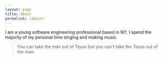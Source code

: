 ```yaml
---
layout: page
title: About
permalink: /about/
---
```


I am a young software engineering professional based in NY. I spend
the majority of my personal time singing and making music.

> You can take the man out of Texas but you can't take the Texas out of the man.
